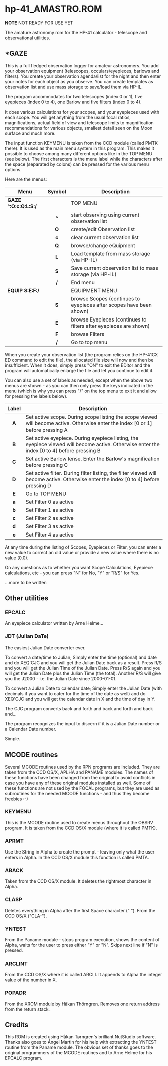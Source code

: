 # hp-41_AMASTRO.ROM

**NOTE** NOT READY FOR USE YET

The amature astronomy rom for the HP-41 calculator - telescope and observational utilities.

## *GAZE

This is a full fledged observation logger for amateur astronomers. You add your observation equipment (telescopes, occulars/eyepieces, barlows and filters). You create your observation agenda/list for the night and then enter your notes for each object as you observe. You can create templates as observation list and use mass storage to save/load them via HP-IL.

The program accommodates for two telescopes (index 0 or 1), five eyepieces (index 0 to 4), one Barlow and five filters (index 0 to 4).

It does various calculations for your scopes, and your eyepieces used with each scope. You will get anything from the usual focal ratios, magnifications, actual field of view and telescope limits to magnification recommendations for various objects, smallest detail seen on the Moon surface and much more.

The input function KEYMENU is taken from the CCD module (called PMTK there). It is used as the main menu system in this program. This makes it possible to choose among many different options like in the TOP MENU (see below). The first characters is the menu label while the characters after the space (separated by colons) can be pressed for the various menu options.

Here are the menus:

| Menu                   | Symbol | Description   
| ---------------------- | :----: | --------------
| **GAZE ^:O:c:Q:L:S:/** |        | TOP MENU
|                        | **^**  | start observing using current observation list
|                        | **O**  | create/edit Observation list
|                        | **c**  | clear current observation list
|                        | **Q**  | browse/change eQuipment
|                        | **L**  | Load template from mass storage (via HP-IL)
|                        | **S**  | Save current observation list to mass storage (via HP-IL)
|                        | **/**  | End menu
| **EQUIP S:E:F:/**      |        | EQUIPMENT MENU
|                        | **S**  | browse Scopes (continues to eyepieces after scopes have been shown)
|                        | **E**  | browse Eyepieces (continues to filters after eyepieces are shown)
|                        | **F**  | browse Filters
|                        | **/**  | Go to top menu

When you create your observation list (the program relies on the HP-41CX ED command to edit the file), the allocated file size will now and then be insufficient. When it does, simply press "ON" to exit the EDitor and the program will automatically enlarge the file and let you continue to edit it.

You can also use a set of labels as needed, except when the above two menus are shown - as you can then only press the keys indicated in the menu (which is why you can press "/" on the top menu to exit it and allow for pressing the labels below).

| Label | Description
| :---: | ------------------------------------------
| **A** | Set active scope. During scope listing the scope viewed will become active. Otherwise enter the index [0 or 1] before pressing A
| **B** | Set active eyepiece. During eyepiece listing, the eyepiece viewed will become active. Otherwise enter the index [0 to 4] before pressing B 
| **C** | Set active Barlow lense. Enter the Barlow's magnification before pressing C
| **D** | Set active filter. During filter listing, the filter viewed will become active. Otherwise enter the index [0 to 4] before pressing D
| **E** | Go to TOP MENU
| **a** | Set Filter 0 as active
| **b** | Set Filter 1 as active
| **c** | Set Filter 2 as active
| **d** | Set Filter 3 as active
| **e** | Set Filter 4 as active

At any time during the listing of Scopes, Eyepieces or Filter, you can enter a new value to correct an old value or provide a new value where there is no value (0.0). 

On any questions as to whether you want Scope Calculations, Eyepiece calculations, etc - you can press "N" for No, "Y" or "R/S" for Yes.

...more to be written

## Other utilities

### EPCALC

An eyepiece calculator written by Arne Helme...

### JDT (Julian DaTe)

The easiest Julian Date converter ever.

To convert a date/time to Julian; Simply enter the time (optional) and date and do XEQ'CJC and you will get the Julian Date back as a result. Press R/S and you will get the Julian Time of the Julian Date. Press R/S again and you will get the Julian Date plus the Julian Time (the total). Another R/S will give you the J2000 - i.e. the Julian Date since 2000-01-01.

To convert a Julian Date to calendar date; Simply enter the Julian Date (with decimals if you want to cater for the time of the date as well) and do XEQ'CJC and you will get the calendar date in X and the time of day in Y.

The CJC program converts back and forth and back and forth and back and...

The program recognizes the input to discern if it is a Julian Date number or a Calendar Date number.

Simple.

## MCODE routines

Several MCODE routines used by the RPN programs are included. They are taken from the CCD OS/X, APLHA and PANAME modules. The names of these functions have been changed from the original to avoid conflicts in case you have any of these original modules installed as well. Some of these functions are not used by the FOCAL programs, but they are used as subroutines for the needed MCODE functions - and thus they become freebies :-)

### KEYMENU

This is the MCODE routine used to create menus throughout the OBSRV program. It is taken from the CCD OS/X module (where it is called PMTK).

### APRMT

Use the String in Alpha to create the prompt - leaving only what the user enters in Alpha. In the CCD OS/X module this function is called PMTA.

### ABACK

Taken from the CCD OS/X module. It deletes the rightmost character in Alpha.

### CLASP

Deletes everything in Alpha after the first Space character (" "). From the CCD OS/X ("CLA-").

### YNTEST

From the Paname module - stops program execution, shows the content of Alpha, waits for the user to press either "Y" or "N". Skips next line if "N" is pressed.

### ARCLINT

From the CCD OS/X where it is called ARCLI. It appends to Alpha the integer value of the number in X.

### POPADR

From the XROM module by Håkan Thörngren. Removes one return address from the return stack.

## Credits

This ROM is created using Håkan Tørngren's brilliant NutStudio software. Thanks also goes to Ángel Martin for his help with extracting the YNTEST routine from the Paname module. The obvious set of thanks goes to the original programmers of the MCODE routines and to Arne Helme for his EPCALC program.

